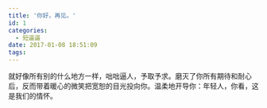 ```yaml
---
title: '你好，再见。'
id: 1
categories:
  - 短逼逼
date: 2017-01-08 18:51:09
tags:
---
```


就好像所有别的什么地方一样，咄咄逼人，予取予求。磨灭了你所有期待和耐心后，反而带着暖心的微笑把宽恕的目光投向你。温柔地开导你：年轻人，你看，这是我们的情怀。
